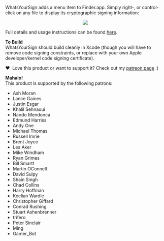 WhatsYourSign adds a menu item to Finder.app. Simply right-, or control-click on any file to display its cryptographic signing information:
<p align="center"><img src="https://objective-see.com/images/WYS/whatsYourSign.png"></p>

Full details and usage instructions can be found [here](https://objective-see.com/products/whatsyoursign.html). 

**To Build**<br>
WhatsYourSign should build cleanly in Xcode (though you will have to remove code signing constraints, or replace with your own Apple developer/kernel code signing certificate).


&#x2764;&nbsp; Love this product or want to support it? Check out my [patreon page](https://www.patreon.com/objective_see) :)

**Mahalo!**<br>
This product is supported by the following patrons:
+ Ash Moran
+ Lance Gaines
+ Justin Esgar
+ Khalil Sehnaoui
+ Nando Mendonca
+ Edmund Harriss
+ Andy One
+ Michael Thomas
+ Russell	Imrie
+ Brent Joyce
+ Les Aker
+ Mike Windham
+ Ryan Grimes
+ Bill Smartt
+ Martin OConnell
+ David Sulpy
+ Shain Singh
+ Chad Collins
+ Harry Hoffman
+ Keelian Wardle	
+ Christopher Giffard
+ Conrad Rushing
+ Stuart Ashenbrenner
+ trifero	
+ Peter Sinclair	
+ Ming
+ Gamer_Bot
